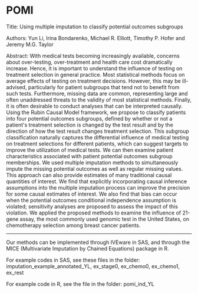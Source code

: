 # POMI

Title: Using multiple imputation to classify potential outcomes subgroups

Authors: Yun Li, Irina Bondarenko, Michael R. Elliott, Timothy P. Hofer and Jeremy M.G. Taylor  

Abstract: With medical tests becoming increasingly available, concerns about over-testing, over-treatment and health care cost dramatically increase. Hence, it is important to understand the influence of testing on treatment selection in general practice. Most statistical methods focus on average effects of testing on treatment decisions. However, this may be ill-advised, particularly for patient subgroups that tend not to benefit from such tests. Furthermore, missing data are common, representing large and often unaddressed threats to the validity of most statistical methods. Finally, it is often desirable to conduct analyses that can be interpreted causally. Using the Rubin Causal Model framework, we propose to classify patients into four potential outcomes subgroups, defined by whether or not a patient's treatment selection is changed by the test result and by the direction of how the test result changes treatment selection. This subgroup classification naturally captures the differential influence of medical testing on treatment selections for different patients, which can suggest targets to improve the utilization of medical tests. We can then examine patient characteristics associated with patient potential outcomes subgroup memberships. We used multiple imputation methods to simultaneously impute the missing potential outcomes as well as regular missing values. This approach can also provide estimates of many traditional causal quantities of interest. We find that explicitly incorporating causal inference assumptions into the multiple imputation process can improve the precision for some causal estimates of interest. We also find that bias can occur when the potential outcomes conditional independence assumption is violated; sensitivity analyses are proposed to assess the impact of this violation. We applied the proposed methods to examine the influence of 21-gene assay, the most commonly used genomic test in the United States, on chemotherapy selection among breast cancer patients.

----------------------------------------------------------------------------------------------------------------------------------------
Our methods can be implemented through IVEware in SAS, and through the MICE (Multivariate Imputation by Chained Equations) package in R.

For example codes in SAS, see these files in the folder: imputation_example_annotated_YL, ex_stage0, ex_chemo0, ex_chemo1, ex_rest 

For example code in R, see the file in the folder: pomi_ind_YL
